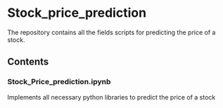 # Stock_price_prediction

The repository contains all the fields scripts for predicting the price of a stock.

## Contents

### Stock_Price_prediction.ipynb ### 
Implements all necessary python libraries to predict the price of a stock

